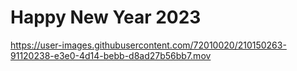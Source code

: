 # Happy New Year 2023

https://user-images.githubusercontent.com/72010020/210150263-91120238-e3e0-4d14-bebb-d8ad27b56bb7.mov

